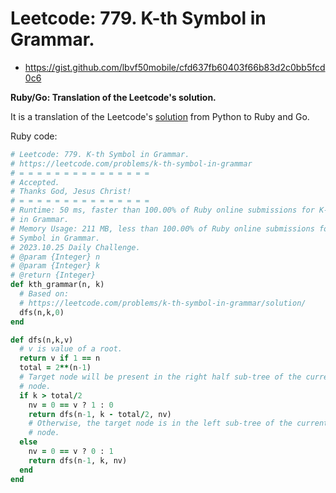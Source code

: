 # Leetcode: 779. K-th Symbol in Grammar.

- https://gist.github.com/lbvf50mobile/cfd637fb60403f66b83d2c0bb5fcd0c6

**Ruby/Go: Translation of the Leetcode's solution.**

It is a translation of the Leetcode's [solution](https://leetcode.com/problems/k-th-symbol-in-grammar/solution/) from Python to Ruby and Go.

Ruby code:
```Ruby
# Leetcode: 779. K-th Symbol in Grammar.
# https://leetcode.com/problems/k-th-symbol-in-grammar
# = = = = = = = = = = = = = = =
# Accepted.
# Thanks God, Jesus Christ!
# = = = = = = = = = = = = = = =
# Runtime: 50 ms, faster than 100.00% of Ruby online submissions for K-th Symbol
# in Grammar.
# Memory Usage: 211 MB, less than 100.00% of Ruby online submissions for K-th
# Symbol in Grammar.
# 2023.10.25 Daily Challenge.
# @param {Integer} n
# @param {Integer} k
# @return {Integer}
def kth_grammar(n, k)
  # Based on:
  # https://leetcode.com/problems/k-th-symbol-in-grammar/solution/
  dfs(n,k,0)
end

def dfs(n,k,v)
  # v is value of a root.
  return v if 1 == n
  total = 2**(n-1)
  # Target node will be present in the right half sub-tree of the current root
  # node.
  if k > total/2
    nv = 0 == v ? 1 : 0
    return dfs(n-1, k - total/2, nv)
    # Otherwise, the target node is in the left sub-tree of the current root
    # node.
  else
    nv = 0 == v ? 0 : 1
    return dfs(n-1, k, nv)
  end
end
```

